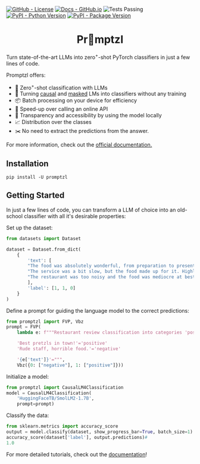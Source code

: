 <!--- BADGES: START --->
[![GitHub - License](https://img.shields.io/badge/License-Apache-yellow.svg)][#github-license]
[![Docs - GitHub.io](https://img.shields.io/static/v1?logo=github&style=flat&color=pink&label=docs&message=promptzl)][#docs-package]
![Tests Passing](https://github.com/lazerlambda/promptzl/actions/workflows/python-package.yml/badge.svg)
[![PyPI - Python Version](https://img.shields.io/pypi/pyversions/promptzl?logo=pypi&style=flat)][#pypi-package]
[![PyPI - Package Version](https://img.shields.io/pypi/v/promptzl?logo=pypi&style=flat)][#pypi-package]

[#github-license]: https://github.com/LazerLambda/Promptzl/blob/main/LICENSE.md
[#docs-package]: https://promptzl.readthedocs.io/en/latest/
[#pypi-package]: https://pypi.org/project/promptzl/
<!--- BADGES: END --->


<!-- TODO -->
<h1 align="center">Pr🥨mptzl</h1>

Turn state-of-the-art LLMs into zero<sup>+</sup>-shot PyTorch classifiers in just a few lines of code.

Promptzl offers:
   - 🤖 Zero<sup>+</sup>-shot classification with LLMs
   - 🤗 Turning [causal](https://huggingface.co/models?pipeline_tag=text-generation>) and [masked](https://huggingface.co/models?pipeline_tag=fill-mask>) LMs into classifiers without any training
   - 📦 Batch processing on your device for efficiency
   - 🚀 Speed-up over calling an online API
   - 🔎 Transparency and accessibility by using the model locally
   - 📈 Distribution over the classes
   - ✂️ No need to extract the predictions from the answer.

For more information, check out the [official documentation.](https://promptzl.readthedocs.io/en/latest/)

## Installation


`pip install -U promptzl`

## Getting Started

In just a few lines of code, you can transform a LLM of choice into an old-school classifier with all it's desirable properties:

Set up the dataset:
```python
from datasets import Dataset

dataset = Dataset.from_dict(
    {
        'text': [
        "The food was absolutely wonderful, from preparation to presentation, very pleasing.",
        "The service was a bit slow, but the food made up for it. Highly recommend the pasta!",
        "The restaurant was too noisy and the food was mediocre at best. Not worth the price.",
        ],
        'label': [1, 1, 0]
    }
)
```

Define a prompt for guiding the language model to the correct predictions:
```python
from promptzl import FVP, Vbz
prompt = FVP(
    lambda e: f"""Restaurant review classification into categories 'positive' or 'negative'.

    'Best pretzls in town!'='positive'
    'Rude staff, horrible food.'='negative'

    '{e['text']}'=""",
    Vbz({0: ["negative"], 1: ["positive"]}))
```

Initialize a model:
```python
from promptzl import CausalLM4Classification
model = CausalLM4Classification(
    'HuggingFaceTB/SmolLM2-1.7B',
    prompt=prompt)
```

Classify the data:
```python
from sklearn.metrics import accuracy_score
output = model.classify(dataset, show_progress_bar=True, batch_size=1)
accuracy_score(dataset['label'], output.predictions)#
1.0
```

For more detailed tutorials, check out the [documentation](https://promptzl.readthedocs.io/en/latest/)!

